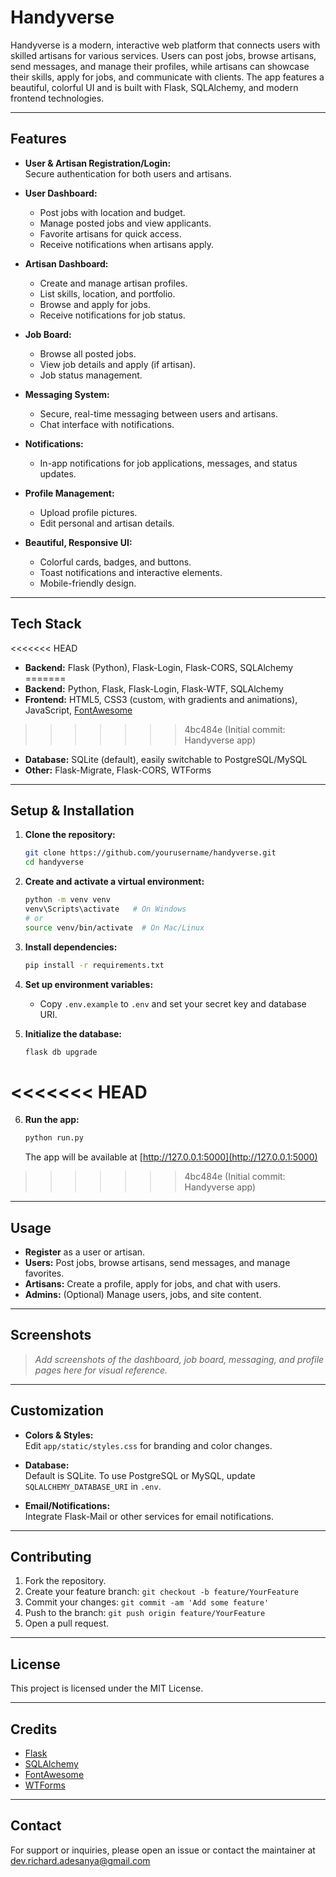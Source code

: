 # Handyverse

Handyverse is a modern, interactive web platform that connects users with skilled artisans for various services. Users can post jobs, browse artisans, send messages, and manage their profiles, while artisans can showcase their skills, apply for jobs, and communicate with clients. The app features a beautiful, colorful UI and is built with Flask, SQLAlchemy, and modern frontend technologies.

---

## Features

- **User & Artisan Registration/Login:**  
  Secure authentication for both users and artisans.

- **User Dashboard:**  
  - Post jobs with location and budget.
  - Manage posted jobs and view applicants.
  - Favorite artisans for quick access.
  - Receive notifications when artisans apply.

- **Artisan Dashboard:**  
  - Create and manage artisan profiles.
  - List skills, location, and portfolio.
  - Browse and apply for jobs.
  - Receive notifications for job status.

- **Job Board:**  
  - Browse all posted jobs.
  - View job details and apply (if artisan).
  - Job status management.

- **Messaging System:**  
  - Secure, real-time messaging between users and artisans.
  - Chat interface with notifications.

- **Notifications:**  
  - In-app notifications for job applications, messages, and status updates.

- **Profile Management:**  
  - Upload profile pictures.
  - Edit personal and artisan details.

- **Beautiful, Responsive UI:**  
  - Colorful cards, badges, and buttons.
  - Toast notifications and interactive elements.
  - Mobile-friendly design.

---

## Tech Stack

<<<<<<< HEAD
- **Backend:** Flask (Python), Flask-Login, Flask-CORS, SQLAlchemy
=======
- **Backend:** Python, Flask, Flask-Login, Flask-WTF, SQLAlchemy
- **Frontend:** HTML5, CSS3 (custom, with gradients and animations), JavaScript, [FontAwesome](https://fontawesome.com/)
>>>>>>> 4bc484e (Initial commit: Handyverse app)
- **Database:** SQLite (default), easily switchable to PostgreSQL/MySQL
- **Other:** Flask-Migrate, Flask-CORS, WTForms

---

## Setup & Installation

1. **Clone the repository:**
    ```bash
    git clone https://github.com/yourusername/handyverse.git
    cd handyverse
    ```

2. **Create and activate a virtual environment:**
    ```bash
    python -m venv venv
    venv\Scripts\activate   # On Windows
    # or
    source venv/bin/activate  # On Mac/Linux
    ```

3. **Install dependencies:**
    ```bash
    pip install -r requirements.txt
    ```

4. **Set up environment variables:**
    - Copy `.env.example` to `.env` and set your secret key and database URI.

5. **Initialize the database:**
    ```bash
    flask db upgrade
    ```

<<<<<<< HEAD
=======
6. **Run the app:**
    ```bash
    python run.py
    ```
    The app will be available at [http://127.0.0.1:5000](http://127.0.0.1:5000)
>>>>>>> 4bc484e (Initial commit: Handyverse app)

---

## Usage

- **Register** as a user or artisan.
- **Users:** Post jobs, browse artisans, send messages, and manage favorites.
- **Artisans:** Create a profile, apply for jobs, and chat with users.
- **Admins:** (Optional) Manage users, jobs, and site content.

---

## Screenshots

> _Add screenshots of the dashboard, job board, messaging, and profile pages here for visual reference._

---

## Customization

- **Colors & Styles:**  
  Edit `app/static/styles.css` for branding and color changes.

- **Database:**  
  Default is SQLite. To use PostgreSQL or MySQL, update `SQLALCHEMY_DATABASE_URI` in `.env`.

- **Email/Notifications:**  
  Integrate Flask-Mail or other services for email notifications.

---

## Contributing

1. Fork the repository.
2. Create your feature branch: `git checkout -b feature/YourFeature`
3. Commit your changes: `git commit -am 'Add some feature'`
4. Push to the branch: `git push origin feature/YourFeature`
5. Open a pull request.

---

## License

This project is licensed under the MIT License.

---

## Credits

- [Flask](https://flask.palletsprojects.com/)
- [SQLAlchemy](https://www.sqlalchemy.org/)
- [FontAwesome](https://fontawesome.com/)
- [WTForms](https://wtforms.readthedocs.io/)

---

## Contact

For support or inquiries, please open an issue or contact the maintainer at dev.richard.adesanya@gmail.com
